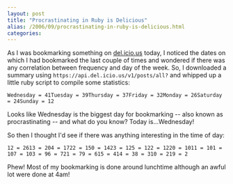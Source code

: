 ```yaml
---
layout: post
title: "Procrastinating in Ruby is Delicious"
alias: /2006/09/procrastinating-in-ruby-is-delicious.html
categories:
---
```

As I was bookmarking something on [del.icio.us](http://del.icio.us/haruki_zaemon) today, I noticed the dates on which I had bookmarked the last couple of times and wondered if there was any correlation between frequency and day of the week. So, I downloaded a summary using `https://api.del.icio.us/v1/posts/all?` and whipped up a little ruby script to compile some statistics:

```
Wednesday = 41Tuesday = 39Thursday = 37Friday = 32Monday = 26Saturday = 24Sunday = 12
```

Looks like Wednesday is the biggest day for bookmarking -- also known as procrastinating -- and what do you know? Today is...Wednesday!

So then I thought I'd see if there was anything interesting in the time of day:

```
12 = 2613 = 204 = 1722 = 150 = 1423 = 125 = 122 = 1220 = 1011 = 101 = 107 = 103 = 96 = 721 = 79 = 615 = 414 = 38 = 310 = 219 = 2
```

Phew! Most of my bookmarking is done around lunchtime although an awful lot were done at 4am!

